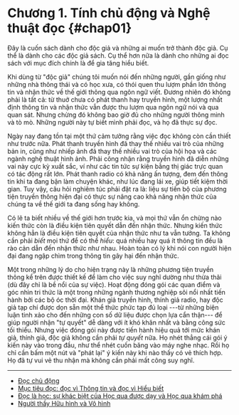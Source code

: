 # Chương 1. Tính chủ động và Nghệ thuật đọc {#chap01}

Đây là cuốn sách dành cho độc giả và những ai muốn trở thành độc giả. Cụ thể
là dành cho các độc giả sách. Cụ thể hơn nữa là dành cho những ai đọc sách
với mục đích chính là để gia tăng hiểu biết.

Khi dùng từ "độc giả" chúng tôi muốn nói đến những người, gần giống như những 
nhà thông thái và có học xưa, có thói quen thu lượm phần lớn thông tin và 
nhận thức về thế giới thông qua ngôn ngữ viết. Đương nhiên đó không phải là 
tất cả: từ thuở chưa có phát thanh hay truyền hình, một lượng nhất định 
thông tin và nhận thức vẫn được thu lượm qua ngôn ngữ nói và qua quan sát. 
Nhưng chừng đó không bao giờ đủ cho những người thông minh và tò mò. Những người 
này tự biết mình phải đọc, và họ đã thực sự đọc.

Ngày nay đang tồn tại một thứ cảm tưởng rằng việc đọc không còn cần thiết như
trước nữa. Phát thanh truyền hình đã thay thế nhiều vai trò của những bản in, 
cũng như nhiếp ảnh đã thay thế nhiều vai trò của hội họa và các ngành nghệ thuật 
hình ảnh. Phải công nhận rằng truyền hình đã diễn những vai này cực kỳ xuất sắc, 
ví như các tin tức sự kiện bằng thị giác trực quan có tác động rất lớn. 
Phát thanh radio có khả năng ấn tượng, đem đến thông tin khi ta đang bận làm 
chuyện khác, như lúc đang lái xe, giúp tiết kiệm thời gian. Tuy vậy, câu hỏi 
nghiêm túc phải đặt ra là: liệu sự tiến bộ của phương tiện truyền thông hiện đại 
có thực sự nâng cao khả năng nhận thức của chúng ta về thế giới ta đang sống hay không.

Có lẽ ta biết nhiều về thế giới hơn trước kia, và mọi thứ vẫn ổn chừng nào 
kiến thức còn là điều kiện tiên quyết dẫn đến nhận thức. Nhưng kiến thức không hẳn
là điều kiện tiên quyết của nhận thức như ta vẫn tưởng. Ta không cần phải *biết*
mọi thứ để có thể *hiểu*: quá nhiều hay quá ít thông tin đều là rào cản dẫn đến
nhận thức như nhau. Hoàn toàn có lý khi nói con người hiện đại đang ngập chìm
trong thông tin gây hại đến nhận thức.

Một trong những lý do cho hiện trạng này là những phương tiện truyền thông
kể trên được thiết kế để làm cho việc suy nghĩ dường như thừa thãi (dù đây chỉ là
bề nổi của sự việc). Hoạt động đóng gói các quan điểm và góc nhìn tri thức
là một trong những ngành thương nghiệp sôi nổi nhất tiến hành bởi các bộ óc thời đại.
Khán giả truyền hình, thính giả radio, hay độc giả tạp chí được dọn sẵn một thể
thức phức tạp đủ loại ---từ những biện luận tinh xảo cho đến những con số dữ liệu
được chọn lựa cẩn thận--- để giúp người nhận "tự quyết" dễ dàng với ít khó khăn 
nhất và bằng công sức tối thiểu. Nhưng việc đóng gói này được tiến hành hiệu quả 
tới mức khán giả, thính giả, độc giả không cần phải *tự quyết* nữa. Họ nhét thẳng 
cái gói ý kiến này vào trong đầu, như thể nhét cuốn băng vào máy  nghe nhạc. Rồi 
họ chỉ cần bấm một nút và "phát lại" ý kiến này khi nào thấy có vẻ thích hợp. 
Họ đã tự vui vẻ thu nhận mà không cần phải mất công suy nghĩ.

---

* [Đọc chủ động](ch01-1.md)
* [Mục tiêu đọc: đọc vì Thông tin và đọc vì Hiểu biết](ch01-2.md)
* [Đọc là học: sự khác biệt của Học qua được dạy và Học qua khám phá](ch01-3.md)
* [Người thầy Hữu hình và Vô hình](ch01-4.md)

